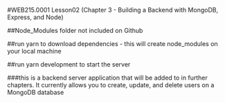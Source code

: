 #WEB215.0001 Lesson02 (Chapter 3 - Building a Backend with MongoDB, Express, and Node)

##Node_Modules folder not included on Github

##run yarn to download dependencies - this will create node_modules on your local machine

##run yarn development to start the server

###this is a backend server application that will be added to in further chapters. It currently allows you to create, update, and delete users on a MongoDB database

